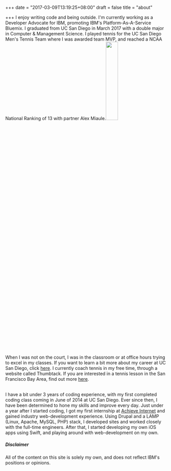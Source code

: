 +++
date = "2017-03-09T13:19:25+08:00"
draft = false
title = "about"

+++
I enjoy writing code and being outside. I'm currently working as a Developer Advocate
for IBM, promoting IBM's Platform-As-A-Service Bluemix. I graduated from UC San Diego in
March 2017 with a double major in Computer & Management Science. I played tennis for the UC San Diego Men's Tennis Team where I was awarded team MVP, and reached a NCAA National Ranking of
13 with partner Alex Miaule.<img src="../../img/tennis.jpg" class="thumbnail pull-right" style="width:25%; min-width: 150px">
When I was not on the court, I was in the classroom or at office hours trying to excel in my classes. If you want to learn a bit more about my career at UC San Diego, click <a href="http://www.ucsdtritons.com/ViewArticle.dbml?SPSID=29969&SPID=2345&DB_LANG=C&DB_OEM_ID=5800&ATCLID=205339742&Q_SEASON=2015">here</a>. I currently coach tennis in my free time, through a website called Thumbtack. If you are interested in a tennis lesson in the San Francisco Bay Area, find out more <a href="https://www.thumbtack.com/profile/services/iN8o90R69kXLCg">here</a>.

<br>
<!-- <h3 id="start">How I got Started</h3> -->
 I have a bit under 3 years of coding experience, with my first completed coding class coming in June of 2014 at UC San Diego. Ever since then, I have been determined to hone my skills and improve every day. Just under a year after I started coding, I got my first internship at
<a href="https://www.achieveinternet.com/">Achieve Internet</a> and gained industry web-development experience. Using Drupal and a LAMP (Linux, Apache, MySQL, PHP) stack, I developed sites and worked closely with the full-time engineers. After that, I started developing my own iOS apps using Swift, and playing around with web-development on my own.

<br>
<h5 id="setup">Disclaimer</h5>
All of the content on this site is solely my own, and does not reflect IBM's
positions or opinions.
